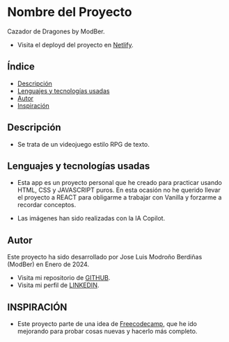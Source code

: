 # Nombre del Proyecto

Cazador de Dragones by ModBer.

- Visita el deployd del proyecto en [Netlify](https://cazador-de-dragones.netlify.app/).

## Índice

- [Descripción](#descripción)
- [Lenguajes y tecnologías usadas](#lenguajes-usados)
- [Autor](#autor)
- [Inspiración](#inspiración)

## Descripción

- Se trata de un videojuego estilo RPG de texto.

## Lenguajes y tecnologías usadas

- Esta app es un proyecto personal que he creado para practicar usando HTML, CSS y JAVASCRIPT puros. En esta ocasión no he querido llevar el proyecto a REACT para obligarme a trabajar con Vanilla y forzarme a recordar conceptos.

- Las imágenes han sido realizadas con la IA Copilot.

## Autor

Este proyecto ha sido desarrollado por Jose Luis Modroño Berdiñas (ModBer) en Enero de 2024.

- Visita mi repositorio de [GITHUB](https://github.com/JoseLuisModBer).
- Visita mi perfil de [LINKEDIN](https://www.linkedin.com/in/joseluismodro%C3%B1oberdi%C3%B1as/).

## INSPIRACIÓN

- Este proyecto parte de una idea de [Freecodecamp](https://www.freecodecamp.org/), que he ido mejorando para probar cosas nuevas y hacerlo más completo.
